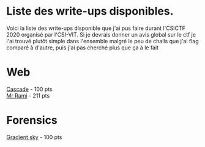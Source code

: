 # Liste des write-ups disponibles.

Voici la liste des write-ups disponible que j'ai pus faire durant l'CSICTF 2020 organisé par l'CSI-VIT.
Si je devrais donner un avis global sur le ctf je l'ai trouvé plutôt simple dans l'ensemble malgré le peu de challs que j'ai flag comparé à d'autre, puis j'ai pas cherché plus que ça à le fait
# Web
<a href="https://github.com/0xSiraak/Write-Ups/blob/master/CSI-VIT/Web/Cascade.md">Cascade<a/> - 100 pts<br/>
<a href="https://github.com/0xSiraak/Write-Ups/blob/master/FCSC/Intro/NES%20Forever.md">Mr Rami</a> - 211 pts<br/>
# Forensics
<a href="https://github.com/0xSiraak/Write-Ups/blob/master/FCSC/Intro/NES%20Forever.md">Gradient sky</a> - 100 pts<br/>
